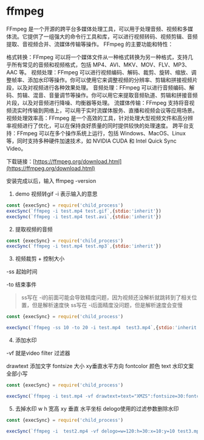# ffmpeg

FFmpeg 是一个开源的跨平台多媒体处理工具，可以用于处理音频、视频和多媒体流。它提供了一组强大的命令行工具和库，可以进行视频转码、视频剪辑、音频提取、音视频合并、流媒体传输等操作。
FFmpeg 的主要功能和特性：

格式转换：FFmpeg 可以将一个媒体文件从一种格式转换为另一种格式，支持几乎所有常见的音频和视频格式，包括 MP4、AVI、MKV、MOV、FLV、MP3、AAC 等。
视频处理：FFmpeg 可以进行视频编码、解码、裁剪、旋转、缩放、调整帧率、添加水印等操作。你可以使用它来调整视频的分辨率、剪辑和拼接视频片段，以及对视频进行各种效果处理。
音频处理：FFmpeg 可以进行音频编码、解码、剪辑、混音、音量调节等操作。你可以用它来提取音频轨道、剪辑和拼接音频片段，以及对音频进行降噪、均衡器等处理。
流媒体传输：FFmpeg 支持将音视频流实时传输到网络上，可以用于实时流媒体服务、直播和视频会议等应用场景。
视频处理效率高：FFmpeg 是一个高效的工具，针对处理大型视频文件和高分辨率视频进行了优化，可以在保持良好质量的同时提供较快的处理速度。
跨平台支持：FFmpeg 可以在多个操作系统上运行，包括 Windows、MacOS、Linux 等，同时支持多种硬件加速技术，如 NVIDIA CUDA 和 Intel Quick Sync Video。

下载链接：[https://ffmpeg.org/download.html](https://ffmpeg.org/download.html)

安装完成以后，输入 ffmpeg -version 

1. demo 视频转gif -i 表示输入的意思

```js
const {execSync} = require('child_process')
execSync(`ffmpeg -i test.mp4 test.gif`,{stdio:'inherit'})
execSync(`ffmpeg -i test.mp4 test.avi`,{stdio:'inherit'})
```

2. 提取视频的音频

```js
const {execSync} = require('child_process')
execSync(`ffmpeg -i test.mp4 test.mp3`,{stdio:'inherit'})
```

3. 视频裁剪 + 控制大小

-ss 起始时间

-to 结束事件

> ss写在 -i的前面可能会导致精度问题，因为视频还没解析就跳转到了相关位置，但是解析速度快
> ss写在 -i后面精度没问题，但是解析速度会变慢

```js
const {execSync} = require('child_process')

execSync(`ffmpeg -ss 10 -to 20 -i test.mp4  test3.mp4`,{stdio:'inherit'})
```

4. 添加水印

-vf 就是video filter  过滤器

drawtext 添加文字 fontsize 大小 xy垂直水平方向 fontcolor 颜色 text 水印文案 全部小写

```js
const {execSync} = require('child_process')

execSync(`ffmpeg -i test.mp4 -vf drawtext=text="XMZS":fontsize=30:fontcolor=white:x=10:y=10 test2.mp4`,{stdio:'inherit'})
```

5. 去掉水印
w h 宽高 xy 垂直 水平坐标 delogo使用的过滤参数删除水印

```js
const {execSync} = require('child_process')

execSync(`ffmpeg -i  test2.mp4 -vf delogo=w=120:h=30:x=10:y=10 test3.mp4`,{stdio:'inherit'})
```